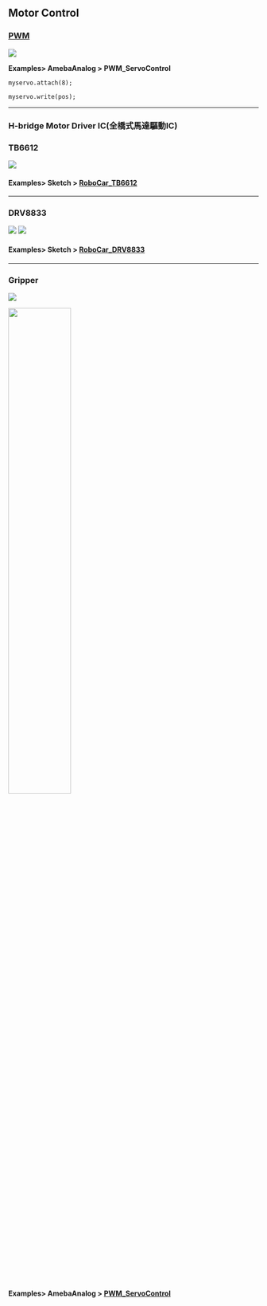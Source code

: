 ## Motor Control

### [PWM](https://docs.arduino.cc/learn/microcontrollers/analog-output/)
![](https://docs.arduino.cc/54ef6da144b4531dd9ada686a7e67c56/pwm.gif)

**Examples> AmebaAnalog > PWM_ServoControl** <br>
```
myservo.attach(8);
```

```
myservo.write(pos);
```

---
### H-bridge Motor Driver IC(全橋式馬達驅動IC)

### TB6612
![](https://i0.wp.com/dronebotworkshop.com/wp-content/uploads/2019/12/TB6612FNG-pinout.jpeg?w=768&ssl=1)

#### Examples> Sketch > [RoboCar_TB6612]()

---
### DRV8833
![](https://www.jsumo.com/drv8833-stepper-motor-driver-board-2-channel-4094-14-B.jpg)
![](https://jin-hua.com.tw/upload/images/2430000015663-902.jpg)

#### Examples> Sketch > [RoboCar_DRV8833](https://github.com/rkuo2000/Robots/blob/main/AMB82-mini/RoboCar_DRV8833_PWM/RoboCar_DRV8833_PWM.ino)

---
### Gripper
![](https://github.com/rkuo2000/EdgeAI-AMB82mini/blob/main/assets/Gripper.jpg?raw=true)

<p><img width="50%" height="50%" src="https://microcontrollerslab.com/wp-content/uploads/2021/03/MG995-Servo-Motor-pinout-diagram.jpg"></p>

#### Examples> AmebaAnalog > [PWM_ServoControl](https://www.amebaiot.com/en/amebapro2-arduino-pwm-servo/)
